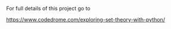 For full details of this project go to


https://www.codedrome.com/exploring-set-theory-with-python/
